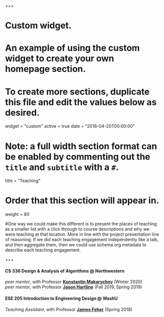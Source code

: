 +++
# Custom widget.
# An example of using the custom widget to create your own homepage section.
# To create more sections, duplicate this file and edit the values below as desired.
widget = "custom"
active = true
date = "2016-04-20T00:00:00"

# Note: a full width section format can be enabled by commenting out the `title` and `subtitle` with a `#`.
title = "Teaching"

# Order that this section will appear in.
weight = 80

#One way we could make this different is to present the places of teaching as a smaller list with a click through to course descriptions and why we were teaching at that location. More in line with the project presentation line of reasoning. If we did each teaching engagement independently like a talk, and then aggregate them, then we could use schema.org metadata to describe each teaching engagement.

+++
#### CS 336 Design & Analysis of Algorithms @ Northwestern
_peer mentor_, with Professor [<b>Konstantin Makarychev</b>](https://konstantin.makarychev.net/) (Winter 2020) <br>
_peer mentor_, with Professor [<b>Jason Hartline</b>](https://sites.northwestern.edu/hartline/) (Fall 2019, Spring 2019)

#### ESE 205 Introduction to Engineering Design @ WashU
_Teaching Assistant_, with Professor [<b>James Feher</b>](https://engineering.wustl.edu/faculty/James-Feher.html) (Spring 2018)

